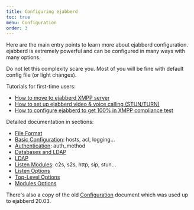 ```yaml
---
title: Configuring ejabberd
toc: true
menu: Configuration
order: 3
---
```


Here are the main entry points to learn more about ejabberd
configuration. ejabberd is extremely powerful and can be configured in
many ways with many options.

Do not let this complexity scare you. Most of you will be fine with
default config file (or light changes).

Tutorials for first-time users:

- [How to move to ejabberd XMPP server](https://www.process-one.net/blog/how-to-move-the-office-to-real-time-im-on-ejabberd/)
- [How to set up ejabberd video & voice calling (STUN/TURN)](https://www.process-one.net/blog/how-to-set-up-ejabberd-video-voice-calling/)
- [How to configure ejabberd to get 100% in XMPP compliance test](https://www.process-one.net/blog/how-to-configure-ejabberd-to-get-100-in-xmpp-compliance-test/)

Detailed documentation in sections:

- [File Format](/admin/configuration/file-format/)
- [Basic Configuration](/admin/configuration/basic/): hosts, acl, logging...
- [Authentication](/admin/configuration/authentication/): auth_method
- [Databases and LDAP](/admin/configuration/database/)
- [LDAP](/admin/configuration/ldap/)
- [Listen Modules](/admin/configuration/listen/): c2s, s2s, http, sip, stun...
- [Listen Options](/admin/configuration/listen-options/)
- [Top-Level Options](/admin/configuration/toplevel/)
- [Modules Options](/admin/configuration/modules/)

There's also a copy of the old [Configuration](/admin/configuration/old/) document which was used up to ejabberd 20.03.
